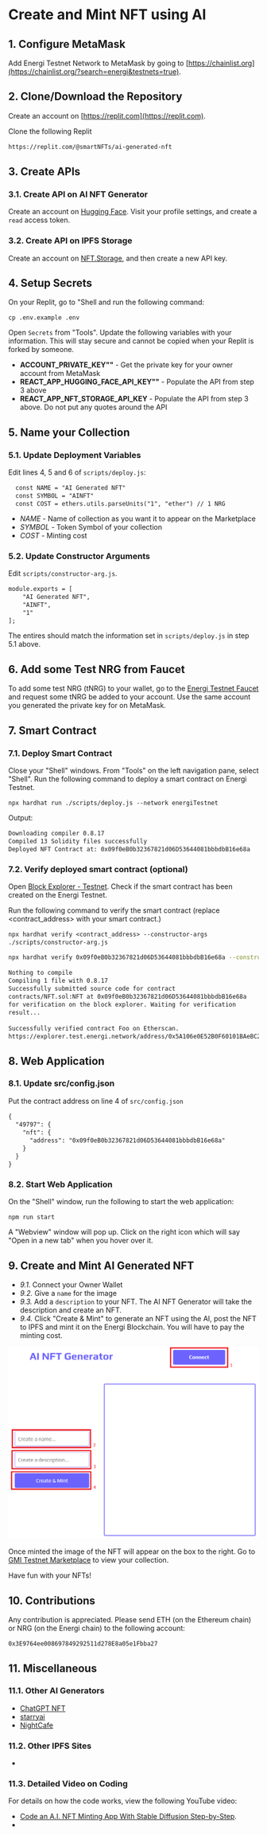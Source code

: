 # Create and Mint NFT using AI

## 1. Configure MetaMask

Add Energi Testnet Network to MetaMask by going to [https://chainlist.org](https://chainlist.org/?search=energi&testnets=true).


## 2. Clone/Download the Repository

Create an account on [https://replit.com](https://replit.com).

Clone the following Replit

```bash
https://replit.com/@smartNFTs/ai-generated-nft
```

## 3. Create APIs

### 3.1. Create API on AI NFT Generator

Create an account on [Hugging Face](https://huggingface.co/). Visit your profile settings, and create a `read` access token.

### 3.2. Create API on IPFS Storage

Create an account on [NFT.Storage](https://nft.storage/), and then create a new API key.

## 4. Setup Secrets

On your Replit, go to "Shell and run the following command:

```
cp .env.example .env
```

Open `Secrets` from "Tools". Update the following variables with your information. This will stay secure and cannot be copied when your Replit is forked by someone.

- **ACCOUNT_PRIVATE_KEY""** - Get the private key for your owner account from MetaMask
- **REACT_APP_HUGGING_FACE_API_KEY""** - Populate the API from step 3 above
- **REACT_APP_NFT_STORAGE_API_KEY** - Populate the API from step 3 above. Do not put any quotes around the API

## 5. Name your Collection

### 5.1. Update Deployment Variables

Edit lines 4, 5 and 6 of `scripts/deploy.js`:

```
  const NAME = "AI Generated NFT"
  const SYMBOL = "AINFT"
  const COST = ethers.utils.parseUnits("1", "ether") // 1 NRG
```

- *NAME* - Name of collection as you want it to appear on the Marketplace
- *SYMBOL* - Token Symbol of your collection
- *COST* - Minting cost


### 5.2. Update Constructor Arguments

Edit `scripts/constructor-arg.js`. 

```
module.exports = [
    "AI Generated NFT", 
    "AINFT", 
    "1"
];
```

The entires should match the information set in `scripts/deploy.js` in step 5.1 above.

## 6. Add some Test NRG from Faucet

To add some test NRG (tNRG) to your wallet, go to the [Energi Testnet Faucet](https://faucet.energi.network/) and request some tNRG be added to your account. Use the same account you generated the private key for on MetaMask.



## 7. Smart Contract

### 7.1. Deploy Smart Contract

Close your "Shell" windows. From "Tools" on the left navigation pane, select "Shell". Run the following command to deploy a smart contract on Energi Testnet.

```
npx hardhat run ./scripts/deploy.js --network energiTestnet
```

Output:

```test title="Output"
Downloading compiler 0.8.17
Compiled 13 Solidity files successfully
Deployed NFT Contract at: 0x09f0eB0b32367821d06D53644081bbbdbB16e68a
```

### 7.2. Verify deployed smart contract (optional)

Open [Block Explorer - Testnet](https://explorer.test.energi.network/). Check if the smart contract has been created on the Energi Testnet. 

Run the following command to verify the smart contract (replace <contract_address> with your smart contract.)

```text
npx hardhat verify <contract_address> --constructor-args ./scripts/constructor-arg.js
```

```bash title="Verify Smart Contract"
npx hardhat verify 0x09f0eB0b32367821d06D53644081bbbdbB16e68a --constructor-args ./scripts/constructor-arg.js
```

```text title="Verify output"
Nothing to compile
Compiling 1 file with 0.8.17
Successfully submitted source code for contract
contracts/NFT.sol:NFT at 0x09f0eB0b32367821d06D53644081bbbdbB16e68a
for verification on the block explorer. Waiting for verification result...

Successfully verified contract Foo on Etherscan.
https://explorer.test.energi.network/address/0x5A106e0E52B0F60101BAeBC255c1E5d5D9fA0ABd/contracts
```

## 8. Web Application

### 8.1. Update src/config.json

Put the contract address on line 4 of `src/config.json`

```
{
  "49797": {
    "nft": {
      "address": "0x09f0eB0b32367821d06D53644081bbbdbB16e68a"
    }
  }
}
```

### 8.2. Start Web Application

On the "Shell" window, run the following to start the web application:

```
npm run start
```

A "Webview" window will pop up. Click on the right icon which will say "Open in a new tab" when you hover over it.


## 9. Create and Mint AI Generated NFT

- *9.1.* Connect your Owner Wallet
- *9.2.* Give a `name` for the image
- *9.3.* Add a `description` to your NFT. The AI NFT Generator will take the description and create an NFT. 
- *9.4.* Click "Create & Mint" to generate an NFT using the AI, post the NFT to IPFS and mint it on the Energi Blockchain. You will have to pay the minting cost. 

![Webpage](src/assets/img/webpage.png)

Once minted the image of the NFT will appear on the box to the right. Go to [GMI Testnet Marketplace](https://nrg.test.gonnamakeit.com) to view your collection.

Have fun with your NFTs!

## 10. Contributions

Any contribution is appreciated. Please send ETH (on the Ethereum chain) or NRG (on the Energi chain) to the following account:

```
0x3E9764ee008697849292511d278E8a05e1Fbba27
```


## 11. Miscellaneous

### 11.1. Other AI Generators

- [ChatGPT NFT](https://nft.chaingpt.org/)
- [starryai](https://starryai.com/create-nft-art-with-artificial-intelligence)
- [NightCafe](https://creator.nightcafe.studio/create-nft-art)


### 11.2. Other IPFS Sites

- 

### 11.3. Detailed Video on Coding

For details on how the code works, view the following YouTube video:

- [Code an A.I. NFT Minting App With Stable Diffusion Step-by-Step](https://www.youtube.com/watch?v=myascjqPnFc).
- 

